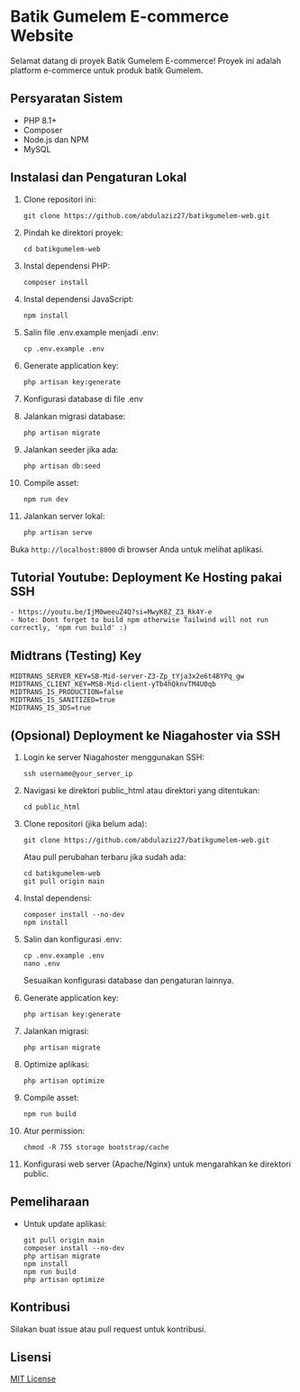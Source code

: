 # Batik Gumelem E-commerce Website

Selamat datang di proyek Batik Gumelem E-commerce! Proyek ini adalah platform e-commerce untuk produk batik Gumelem.

## Persyaratan Sistem

- PHP 8.1+
- Composer
- Node.js dan NPM
- MySQL

## Instalasi dan Pengaturan Lokal

1. Clone repositori ini:
   ```
   git clone https://github.com/abdulaziz27/batikgumelem-web.git
   ```

2. Pindah ke direktori proyek:
   ```
   cd batikgumelem-web
   ```

3. Instal dependensi PHP:
   ```
   composer install
   ```

4. Instal dependensi JavaScript:
   ```
   npm install
   ```

5. Salin file .env.example menjadi .env:
   ```
   cp .env.example .env
   ```

6. Generate application key:
   ```
   php artisan key:generate
   ```

7. Konfigurasi database di file .env

8. Jalankan migrasi database:
   ```
   php artisan migrate
   ```

9. Jalankan seeder jika ada:
   ```
   php artisan db:seed
   ```

10. Compile asset:
    ```
    npm run dev
    ```

11. Jalankan server lokal:
    ```
    php artisan serve
    ```

Buka `http://localhost:8000` di browser Anda untuk melihat aplikasi.

## Tutorial Youtube: Deployment Ke Hosting pakai SSH
    - https://youtu.be/IjM0weeuZ4Q?si=MwyK8Z_Z3_Rk4Y-e
    - Note: Dont forget to build npm otherwise Tailwind will not run correctly, 'npm run build' :)

## Midtrans (Testing) Key
    MIDTRANS_SERVER_KEY=SB-Mid-server-Z3-Zp_tYja3x2e6t4BYPq_gw
    MIDTRANS_CLIENT_KEY=MSB-Mid-client-yTb4hQknvTM4U0qb
    MIDTRANS_IS_PRODUCTION=false
    MIDTRANS_IS_SANITIZED=true
    MIDTRANS_IS_3DS=true

## (Opsional) Deployment ke Niagahoster via SSH

1. Login ke server Niagahoster menggunakan SSH:
   ```
   ssh username@your_server_ip
   ```

2. Navigasi ke direktori public_html atau direktori yang ditentukan:
   ```
   cd public_html
   ```

3. Clone repositori (jika belum ada):
   ```
   git clone https://github.com/abdulaziz27/batikgumelem-web.git
   ```

   Atau pull perubahan terbaru jika sudah ada:
   ```
   cd batikgumelem-web
   git pull origin main
   ```

4. Instal dependensi:
   ```
   composer install --no-dev
   npm install
   ```

5. Salin dan konfigurasi .env:
   ```
   cp .env.example .env
   nano .env
   ```
   Sesuaikan konfigurasi database dan pengaturan lainnya.

6. Generate application key:
   ```
   php artisan key:generate
   ```

7. Jalankan migrasi:
   ```
   php artisan migrate
   ```

8. Optimize aplikasi:
   ```
   php artisan optimize
   ```

9. Compile asset:
   ```
   npm run build
   ```

10. Atur permission:
    ```
    chmod -R 755 storage bootstrap/cache
    ```

11. Konfigurasi web server (Apache/Nginx) untuk mengarahkan ke direktori public.

## Pemeliharaan

- Untuk update aplikasi:
  ```
  git pull origin main
  composer install --no-dev
  php artisan migrate
  npm install
  npm run build
  php artisan optimize
  ```

## Kontribusi

Silakan buat issue atau pull request untuk kontribusi.

## Lisensi

[MIT License](LICENSE)
